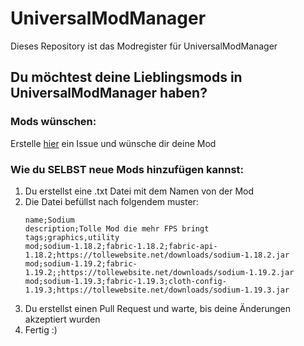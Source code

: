 # UniversalModManager
Dieses Repository ist das Modregister für UniversalModManager

## Du möchtest deine Lieblingsmods in UniversalModManager haben?

### Mods wünschen:
Erstelle [hier](https://github.com/MrStupsi/UMMMods/issues/new?assignees=&labels=mods&template=mod-wunsch.md&title=Mod+Wunsch%3A+%5BModname%5D) ein Issue und wünsche dir deine Mod

### Wie du SELBST neue Mods hinzufügen kannst:
1. Du erstellst eine .txt Datei mit dem Namen von der Mod
2. Die Datei befüllst nach folgendem muster:
   ```
   name;Sodium
   description;Tolle Mod die mehr FPS bringt
   tags;graphics,utility
   mod;sodium-1.18.2;fabric-1.18.2;fabric-api-1.18.2;https://tollewebsite.net/downloads/sodium-1.18.2.jar
   mod;sodium-1.19.2;fabric-1.19.2;;https://tollewebsite.net/downloads/sodium-1.19.2.jar
   mod;sodium-1.19.3;fabric-1.19.3;cloth-config-1.19.3;https://tollewebsite.net/downloads/sodium-1.19.3.jar
   ```
3. Du erstellst einen Pull Request und warte, bis deine Änderungen akzeptiert wurden
4. Fertig :)
